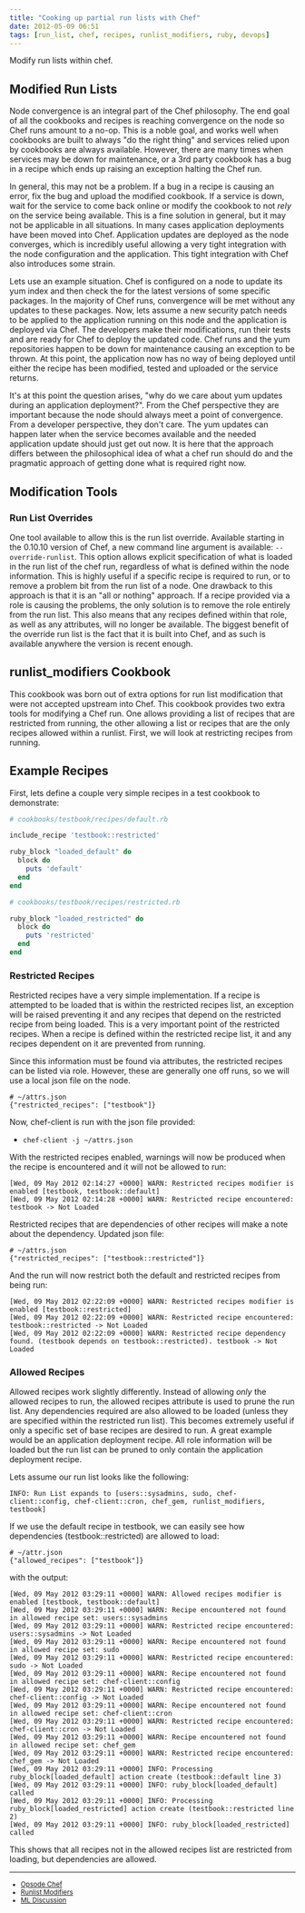 ```yaml
---
title: "Cooking up partial run lists with Chef"
date: 2012-05-09 06:51
tags: [run_list, chef, recipes, runlist_modifiers, ruby, devops]
---
```


Modify run lists within chef.

## Modified Run Lists

Node convergence is an integral part of the Chef philosophy. The end goal of all
the cookbooks and recipes is reaching convergence on the node so Chef runs amount
to a no-op. This is a noble goal, and works well when cookbooks are built to always
"do the right thing" and services relied upon by cookbooks are always available. However,
there are many times when services may be down for maintenance, or a 3rd party cookbook
has a bug in a recipe which ends up raising an exception halting the Chef run.

In general, this may not be a problem. If a bug in a recipe is causing an error, fix
the bug and upload the modified cookbook. If a service is down, wait for the service
to come back online or modify the cookbook to not _rely_ on the service being available.
This is a fine solution in general, but it may not be applicable in all situations. In
many cases application deployments have been moved into Chef. Application updates are
deployed as the node converges, which is incredibly useful allowing a very tight
integration with the node configuration and the application. This tight integration
with Chef also introduces some strain.

Lets use an example situation. Chef is configured on a node to update its yum index
and then check the for the latest versions of some specific packages. In the majority
of Chef runs, convergence will be met without any updates to these packages. Now,
lets assume a new security patch needs to be applied to the application running on this
node and the application is deployed via Chef. The developers make their modifications,
run their tests and are ready for Chef to deploy the updated code. Chef runs and the
yum repositories happen to be down for maintenance causing an exception to be thrown. At this
point, the application now has no way of being deployed until either the recipe has
been modified, tested and uploaded or the service returns.

It's at this point the question arises, "why do we care about yum updates during an
application deployment?". From the Chef perspective they are important because
the node should always meet a point of convergence. From a developer perspective,
they don't care. The yum updates can happen later when the service becomes available and
the needed application update should just get out now. It is here that the approach differs
between the philosophical idea of what a chef run should do and the pragmatic approach
of getting done what is required right now.

## Modification Tools

### Run List Overrides

One tool available to allow this is the run list override. Available starting in the
0.10.10 version of Chef, a new command line argument is available: `--override-runlist`.
This option allows explicit specification of what is loaded in the run list of the
chef run, regardless of what is defined within the node information. This is highly
useful if a specific recipe is required  to run, or to remove a problem bit from the
run list of a node. One drawback to this approach is that it is an "all or nothing"
approach. If a recipe provided via a role is causing the problems, the only solution
is to remove the role entirely from the run list. This also means that any recipes defined
within that role, as well as any attributes, will no longer be available. The biggest
benefit of the override run list is the fact that it is built into Chef, and as such is
available anywhere the version is recent enough.

## runlist_modifiers Cookbook

This cookbook was born out of extra options for run list modification that were not
accepted upstream into Chef. This cookbook provides two extra tools for modifying a Chef run. One
allows providing a list of recipes that are restricted from running, the other allowing
a list or recipes that are the only recipes allowed within a runlist. First, we will
look at restricting recipes from running.

Example Recipes
---------------

First, lets define a couple very simple recipes in a test cookbook to demonstrate:

```ruby
# cookbooks/testbook/recipes/default.rb

include_recipe 'testbook::restricted'

ruby_block "loaded_default" do
  block do
    puts 'default'
  end
end
```

```ruby
# cookbooks/testbook/recipes/restricted.rb

ruby_block "loaded_restricted" do
  block do
    puts 'restricted'
  end
end
```

### Restricted Recipes

Restricted recipes have a very simple implementation. If a recipe is attempted to be
loaded that is within the restricted recipes list, an exception will be raised preventing
it and any recipes that depend on the restricted recipe from being loaded. This is a
very important point of the restricted recipes. When a recipe is defined within the
restricted recipe list, it and any recipes dependent on it are prevented from running.

Since this information must be found via attributes, the restricted recipes can be listed
via role. However, these are generally one off runs, so we will use a local json file
on the node.

```
# ~/attrs.json
{"restricted_recipes": ["testbook"]}
```

Now, chef-client is run with the json file provided:

* `chef-client -j ~/attrs.json`

With the restricted recipes enabled, warnings will now be produced when the recipe is
encountered and it will not be allowed to run:

```
[Wed, 09 May 2012 02:14:27 +0000] WARN: Restricted recipes modifier is enabled [testbook, testbook::default]
[Wed, 09 May 2012 02:14:28 +0000] WARN: Restricted recipe encountered: testbook -> Not Loaded
```

Restricted recipes that are dependencies of other recipes will make a note about the
dependency. Updated json file:

```
# ~/attrs.json
{"restricted_recipes": ["testbook::restricted"]}
```

And the run will now restrict both the default and restricted recipes from being run:

```
[Wed, 09 May 2012 02:22:09 +0000] WARN: Restricted recipes modifier is enabled [testbook::restricted]
[Wed, 09 May 2012 02:22:09 +0000] WARN: Restricted recipe encountered: testbook::restricted -> Not Loaded
[Wed, 09 May 2012 02:22:09 +0000] WARN: Restricted recipe dependency found. (testbook depends on testbook::restricted). testbook -> Not Loaded
```

### Allowed Recipes

Allowed recipes work slightly differently. Instead of allowing _only_ the allowed recipes
to run, the allowed recipes attribute is used to prune the run list. Any dependencies
required are also allowed to be loaded (unless they are specified within the restricted
run list). This becomes extremely useful if only a specific set of base recipes are desired
to run. A great example would be an application deployment recipe. All role information will
be loaded but the run list can be pruned to only contain the application deployment recipe.

Lets assume our run list looks like the following:

```
INFO: Run List expands to [users::sysadmins, sudo, chef-client::config, chef-client::cron, chef_gem, runlist_modifiers, testbook]
```

If we use the default recipe in testbook, we can easily see how dependencies (testbook::restricted) are allowed to load:

```
# ~/attr.json
{"allowed_recipes": ["testbook"]}
```

with the output:

```
[Wed, 09 May 2012 03:29:11 +0000] WARN: Allowed recipes modifier is enabled [testbook, testbook::default]
[Wed, 09 May 2012 03:29:11 +0000] WARN: Recipe encountered not found in allowed recipe set: users::sysadmins
[Wed, 09 May 2012 03:29:11 +0000] WARN: Restricted recipe encountered: users::sysadmins -> Not Loaded
[Wed, 09 May 2012 03:29:11 +0000] WARN: Recipe encountered not found in allowed recipe set: sudo
[Wed, 09 May 2012 03:29:11 +0000] WARN: Restricted recipe encountered: sudo -> Not Loaded
[Wed, 09 May 2012 03:29:11 +0000] WARN: Recipe encountered not found in allowed recipe set: chef-client::config
[Wed, 09 May 2012 03:29:11 +0000] WARN: Restricted recipe encountered: chef-client::config -> Not Loaded
[Wed, 09 May 2012 03:29:11 +0000] WARN: Recipe encountered not found in allowed recipe set: chef-client::cron
[Wed, 09 May 2012 03:29:11 +0000] WARN: Restricted recipe encountered: chef-client::cron -> Not Loaded
[Wed, 09 May 2012 03:29:11 +0000] WARN: Recipe encountered not found in allowed recipe set: chef_gem
[Wed, 09 May 2012 03:29:11 +0000] WARN: Restricted recipe encountered: chef_gem -> Not Loaded
[Wed, 09 May 2012 03:29:11 +0000] INFO: Processing ruby_block[loaded_default] action create (testbook::default line 3)
[Wed, 09 May 2012 03:29:11 +0000] INFO: ruby_block[loaded_default] called
[Wed, 09 May 2012 03:29:11 +0000] INFO: Processing ruby_block[loaded_restricted] action create (testbook::restricted line 2)
[Wed, 09 May 2012 03:29:11 +0000] INFO: ruby_block[loaded_restricted] called
```

This shows that all recipes not in the allowed recipes list are restricted from loading, but dependencies are allowed.

***
<small>

* [Opsode Chef](http://www.opscode.com/chef/)
* [Runlist Modifiers](http://community.opscode.com/cookbooks/runlist_modifiers)
* [ML Discussion](http://lists.opscode.com/sympa/arc/chef-dev/2012-03/msg00022.html)

</small>
